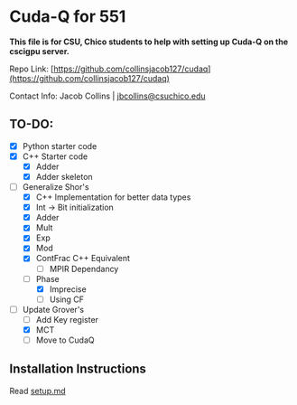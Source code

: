 # Cuda-Q for 551

**This file is for CSU, Chico students to help with setting up Cuda-Q on the cscigpu server.**

Repo Link: [https://github.com/collinsjacob127/cudaq](https://github.com/collinsjacob127/cudaq)

Contact Info: Jacob Collins | jbcollins@csuchico.edu

## TO-DO:

- [x] Python starter code
- [x] C++ Starter code
  - [x] Adder
  - [x] Adder skeleton
- [ ] Generalize Shor's
    - [x] C++ Implementation for better data types
    - [x] Int -> Bit initialization
    - [x] Adder
    - [x] Mult
    - [x] Exp
    - [x] Mod
    - [x] ContFrac C++ Equivalent
      - [ ] MPIR Dependancy
    - [ ] Phase
      - [x] Imprecise 
      - [ ] Using CF
- [ ] Update Grover's
    - [ ]  Add Key register
    - [x]  MCT
    - [ ]  Move to CudaQ

## Installation Instructions

Read [setup.md](setup.md)
